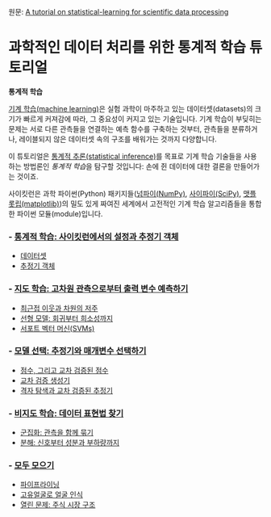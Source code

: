 원문: [A tutorial on statistical-learning for scientific data processing](https://scikit-learn.org/stable/tutorial/index.html)

# 과학적인 데이터 처리를 위한 통계적 학습 튜토리얼

**통계적 학습**

[기계 학습(machine learning)](https://en.wikipedia.org/wiki/Machine_learning)은 실험 과학이 마주하고 있는 데이터셋(datasets)의 크기가 빠르게 커져감에 따라, 그 중요성이 커지고 있는 기술입니다. 기계 학습이 부딪히는 문제는 서로 다른 관측들을 연결하는 예측 함수를 구축하는 것부터, 관측들을 분류하거나, 레이블되지 않은 데이터셋 속의 구조를 배워가는 것까지 다양합니다.

이 튜토리얼은 [통계적 추론(statistical inference)](https://en.wikipedia.org/wiki/Statistical_inference)를 목표로 기계 학습 기술들을 사용하는 방법론인 *통계적 학습*을 탐구할 것입니다: 손에 쥔 데이터에 대한 결론을 만들어가는 것이죠.

사이킷런은 과학 파이썬(Python) 패키지들([넘파이(NumPy)](https://www.numpy.org/), [사이파이(SciPy)](https://scipy.org/), [맷플롯립(matplotlib)](https://matplotlib.org/))의 밀도 있게 짜여진 세계에서 고전적인 기계 학습 알고리즘들을 통합한 파이썬 모듈(module)입니다.

### - [통계적 학습: 사이킷런에서의 설정과 추정기 객체](settings)

- [데이터셋](settings#데이터셋)
- [추정기 객체](settings#추정기-객체)

### - [지도 학습: 고차원 관측으로부터 출력 변수 예측하기](supervised_learning)

- [최근접 이웃과 차원의 저주](supervised_learning#최근접-이웃과-차원의-저주)
- [선형 모델: 회귀부터 희소성까지](supervised_learning#선형-모델-회귀부터-희소성까지)
- [서포트 벡터 머신(SVMs)](supervised_learning#서포트-벡터-머신(SVMs))

### - [모델 선택: 추정기와 매개변수 선택하기](model_selection)

- [점수, 그리고 교차 검증된 점수](model_selection#점수,-그리고-교차-검증된-점수)
- [교차 검증 생성기](model_selection#교차-검증-생성기)
- [격자 탐색과 교차 검증된 추정기](model_selection#격자-탐색과-교차-검증된-추정기)

### - [비지도 학습: 데이터 표현법 찾기](unsupervised_learning)

- [군집화: 관측을 함께 묶기](unsupervised_learning#군집화-관측을-함께-묶기)
- [분해: 신호부터 성분과 부하량까지](unsupervised_learning#분해-신호부터-성분과-부하량까지)

### - [모두 모으기](putting_together)

- [파이프라이닝](putting_together#파이프라이닝)
- [고유얼굴로 얼굴 인식](putting_together#고유얼굴로-얼굴-인식)
- [열린 문제: 주식 시장 구조](putting_together#열린-문제-주식-시장-구조)
